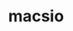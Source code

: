 ---
title: "macsio"
layout: cache
categories: [package, develop-2024-01-07]
meta: {"versions": ["1.1"], "compilers": ["gcc@=11.4.0"], "oss": ["ubuntu22.04"], "platforms": ["linux"], "targets": ["x86_64_v3"], "stacks": ["root", "tutorial"], "num_specs": 1, "num_specs_by_stack": {"root": 1, "tutorial": 1}}
spec_details: [{"hash": "62rwjxugaktlr7m2od73enjdr6ggaerl", "compiler": "gcc@=11.4.0", "versions": ["1.1"], "os": "ubuntu22.04", "platform": "linux", "target": "x86_64_v3", "variants": ["build_system=cmake", "build_type=Release", "~exodus", "generator=make", "~hdf5", "~ipo", "+mpi", "patches=59479b9", "+pdb", "+scr", "~silo", "~szip", "~typhonio", "~zfp", "~zlib"], "stacks": ["root", "tutorial"], "size": "-", "tarball": "https://binaries.spack.io/develop-2024-01-07/build_cache/linux-ubuntu22.04-x86_64_v3/gcc-11.4.0/macsio-1.1/linux-ubuntu22.04-x86_64_v3-gcc-11.4.0-macsio-1.1-62rwjxugaktlr7m2od73enjdr6ggaerl.spack"}]
---